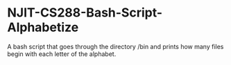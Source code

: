 # NJIT-CS288-Bash-Script-Alphabetize


A bash script that goes through the directory /bin and prints how many files begin with each letter of the alphabet.

